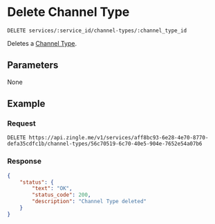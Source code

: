 # Delete Channel Type

    DELETE services/:service_id/channel-types/:channel_type_id
    
Deletes a [Channel Type].

## Parameters
None

## Example
### Request

    DELETE https://api.zingle.me/v1/services/aff8bc93-6e28-4e70-8770-defa35cdfc1b/channel-types/56c70519-6c70-40e5-904e-7652e54a07b6

### Response
``` json
{
    "status": {
        "text": "OK",
        "status_code": 200,
        "description": "Channel Type deleted"
    } 
}
```

[Channel Type]: README.md

